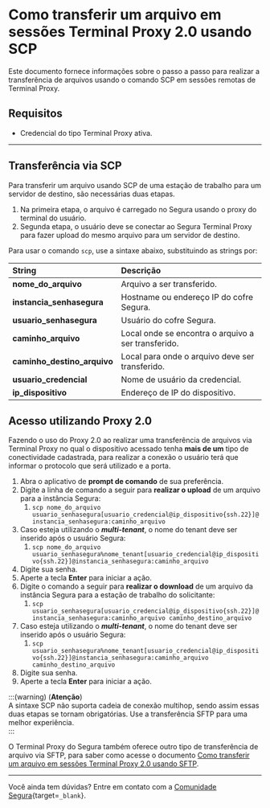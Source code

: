 # Como transferir um arquivo em sessões Terminal Proxy 2.0 usando SCP

Este documento fornece informações sobre o passo a passo para realizar a transferência de arquivos usando o comando SCP em sessões remotas de Terminal Proxy.

## Requisitos

* Credencial do tipo Terminal Proxy ativa.

---
## Transferência via SCP  
Para transferir um arquivo usando SCP de uma estação de trabalho para um servidor de destino, são necessárias duas etapas.

1. Na primeira etapa, o arquivo é carregado no Segura usando o proxy do terminal do usuário.  
2. Segunda etapa, o usuário deve se conectar ao Segura Terminal Proxy para fazer upload do mesmo arquivo para um servidor de destino.

Para usar o comando `scp`, use a sintaxe abaixo, substituindo as strings por:

| **String** | **Descrição** |
| :---- | :---- |
| **nome_do_arquivo** | Arquivo a ser transferido. |
| **instancia_senhasegura** | Hostname ou endereço IP do cofre Segura. |
| **usuario_senhasegura** | Usuário do cofre Segura. |
| **caminho_arquivo** | Local onde se encontra o arquivo a ser transferido. |
| **caminho_destino_arquivo** | Local para onde o arquivo deve ser transferido. |
| **usuario_credencial** | Nome de usuário da credencial. |
| **ip_dispositivo** | Endereço de IP do dispositivo. |

## Acesso utilizando Proxy 2.0  
Fazendo o uso do Proxy 2.0 ao realizar uma transferência de arquivos via Terminal Proxy no qual o dispositivo acessado tenha **mais de um** tipo de conectividade cadastrada, para realizar a conexão o usuário terá que informar o protocolo que será utilizado e a porta.

1. Abra o aplicativo de **prompt de comando** de sua preferência.  
2. Digite a linha de comando a seguir para **realizar o upload** de um arquivo para a instância Segura:  
   1. `scp nome_do_arquivo usuario_senhasegura[usuario_credencial@ip_dispositivo{ssh.22}]@instancia_senhasegura:caminho_arquivo`  
3. Caso esteja utilizando o ***multi-tenant***, o nome do tenant deve ser inserido após o usuário Segura:  
   1. `scp nome_do_arquivo usuario_senhasegura%nome_tenant[usuario_credencial@ip_dispositivo{ssh.22}]@instancia_senhasegura:caminho_arquivo`  
4. Digite sua senha.  
5. Aperte a tecla **Enter** para iniciar a ação.  
6. Digite o comando a seguir para **realizar o download** de um arquivo da instância Segura para a estação de trabalho do solicitante:  
   1. `scp usuario_senhasegura[usuario_credencial@ip_dispositivo{ssh.22}]@instancia_senhasegura:caminho_arquivo caminho_destino_arquivo`  
7. Caso esteja utilizando o ***multi-tenant***, o nome do tenant deve ser inserido após o usuário Segura:  
   1. `scp usuario_senhasegura%nome_tenant[usuario_credencial@ip_dispositivo{ssh.22}]@instancia_senhasegura:caminho_arquivo caminho_destino_arquivo`  
8. Digite sua senha.  
9. Aperte a tecla **Enter** para iniciar a ação.

:::(warning) (**Atenção**)  
A sintaxe SCP não suporta cadeia de conexão multihop, sendo assim essas duas etapas se tornam obrigatórias. Use a transferência SFTP para uma melhor experiência.  
:::

O Terminal Proxy do Segura também oferece outro tipo de transferência de arquivo via SFTP, para saber como acesse o documento [Como transferir um arquivo em sessões Terminal Proxy 2.0 usando SFTP](/v4/docs/pt/pam-session-how-to-transfer-a-file-in-terminal-proxy-sessions-using-sftp-20).

---
Você ainda tem dúvidas? Entre em contato com a [Comunidade Segura](https://community.Segura.io/){target=`_blank`}.